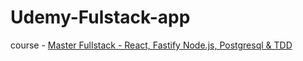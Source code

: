 # Udemy-Fulstack-app

course - [Master Fullstack - React, Fastify Node.js, Postgresql & TDD](https://www.udemy.com/course/fullstack-project-react-fastify-nodejs-postgresql-tdd/)
